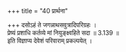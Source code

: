 +++
title = "40 प्रार्थना"

+++
दसोऽहं ते जगन्नाथसवुत्रादिपरिग्रहः ।  
प्रेष्यं प्रशाधि कर्तव्ये मां नियुङ्क्ष्वहिते सदा ॥ 3.139 ॥  
इति विज्ञाप्य देवेशं परिवाराम् प्रकल्पयेत् ।  